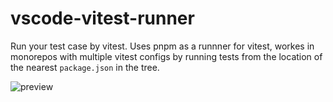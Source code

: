 # vscode-vitest-runner

Run your test case by vitest. Uses pnpm as a runnner for vitest, workes in monorepos with multiple vitest configs by running tests from the location of the nearest `package.json` in the tree.

![preview](https://github.com/kwai-explore/vscode-vitest-runner/blob/main/docs/preview.png?raw=true)

